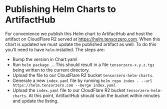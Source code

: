 # Publishing Helm Charts to ArtifactHub
For convenience we publish this Helm chart to ArtifactHub and host the artifact on CloudFlare R2 served at https://helm.tensorzero.com.
When this chart is updated we must update the published artifact as well.
To do this you'll need to have `helm` installed.
The steps are:
 - Bump the version in Chart.yaml
 - Run `helm package .`. This should result in a file `tensorzero-x.y.z.tgz` being written to the current directory.
 - Upload the file to our CloudFlare R2 bucket `tensorzero-helm-charts`.
 - Generate a new `index.yaml` file by running `helm repo index . --url https://helm.tensorzero.com --merge index.yaml`
 - Upload the `index.yaml` file to our CloudFlare R2 bucket `tensorzero-helm-charts`.
At this point, ArtifactHub should scan the bucket within minutes and update the listing.
